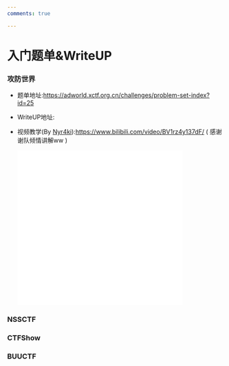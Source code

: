 ```yaml
---
comments: true

---
```

# 入门题单&WriteUP

### 攻防世界
- 题单地址:https://adworld.xctf.org.cn/challenges/problem-set-index?id=25
- WriteUP地址:
- 视频教学(By [Nyr4ki](https://github.com/Nyr4ki)):https://www.bilibili.com/video/BV1rz4y137dF/  ( 感谢谢队倾情讲解ww )  

  <iframe src="//player.bilibili.com/player.html?aid=576463247&bvid=BV1rz4y137dF&cid=1280498412&p=1&high_quality=1" width="80%" height="360" frameborder="no" scrolling="no" allowfullscreen="allowfullscreen"> </iframe> 

### NSSCTF

### CTFShow

### BUUCTF